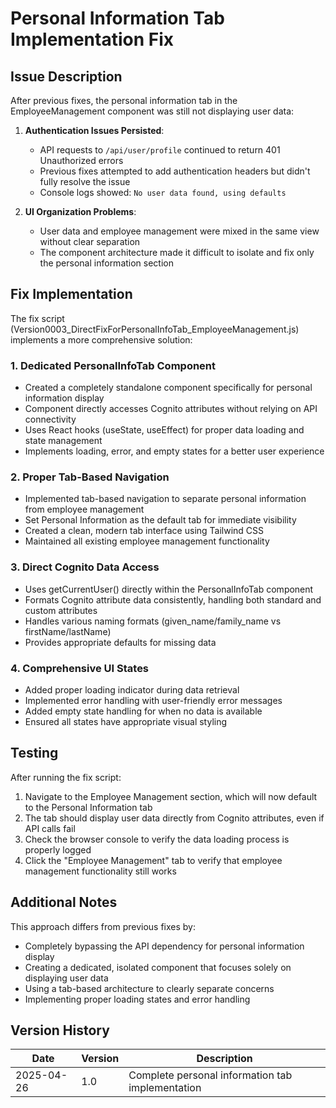 # Personal Information Tab Implementation Fix

## Issue Description

After previous fixes, the personal information tab in the EmployeeManagement component was still not displaying user data:

1. **Authentication Issues Persisted**: 
   - API requests to `/api/user/profile` continued to return 401 Unauthorized errors
   - Previous fixes attempted to add authentication headers but didn't fully resolve the issue
   - Console logs showed: `No user data found, using defaults`

2. **UI Organization Problems**:
   - User data and employee management were mixed in the same view without clear separation
   - The component architecture made it difficult to isolate and fix only the personal information section

## Fix Implementation

The fix script (Version0003_DirectFixForPersonalInfoTab_EmployeeManagement.js) implements a more comprehensive solution:

### 1. Dedicated PersonalInfoTab Component

- Created a completely standalone component specifically for personal information display
- Component directly accesses Cognito attributes without relying on API connectivity
- Uses React hooks (useState, useEffect) for proper data loading and state management
- Implements loading, error, and empty states for a better user experience

### 2. Proper Tab-Based Navigation

- Implemented tab-based navigation to separate personal information from employee management
- Set Personal Information as the default tab for immediate visibility
- Created a clean, modern tab interface using Tailwind CSS
- Maintained all existing employee management functionality

### 3. Direct Cognito Data Access

- Uses getCurrentUser() directly within the PersonalInfoTab component
- Formats Cognito attribute data consistently, handling both standard and custom attributes
- Handles various naming formats (given_name/family_name vs firstName/lastName)
- Provides appropriate defaults for missing data

### 4. Comprehensive UI States

- Added proper loading indicator during data retrieval
- Implemented error handling with user-friendly error messages
- Added empty state handling for when no data is available
- Ensured all states have appropriate visual styling

## Testing

After running the fix script:

1. Navigate to the Employee Management section, which will now default to the Personal Information tab
2. The tab should display user data directly from Cognito attributes, even if API calls fail
3. Check the browser console to verify the data loading process is properly logged
4. Click the "Employee Management" tab to verify that employee management functionality still works

## Additional Notes

This approach differs from previous fixes by:
- Completely bypassing the API dependency for personal information display
- Creating a dedicated, isolated component that focuses solely on displaying user data
- Using a tab-based architecture to clearly separate concerns
- Implementing proper loading states and error handling

## Version History

| Date | Version | Description |
|------|---------|-------------|
| 2025-04-26 | 1.0 | Complete personal information tab implementation | 